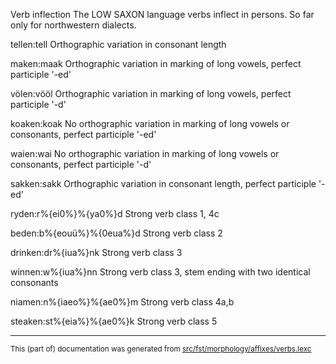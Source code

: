 Verb inflection
The LOW SAXON language verbs inflect in persons. So far only for northwestern dialects.

tellen:tell
Orthographic variation in consonant length

maken:maak
Orthographic variation in marking of long vowels, perfect participle '-ed'

völen:vööl
Orthographic variation in marking of long vowels, perfect participle '-d'

koaken:koak
No orthographic variation in marking of long vowels or consonants, perfect participle '-ed'

waien:wai
No orthographic variation in marking of long vowels or consonants, perfect participle '-d'

sakken:sakk
Orthographic variation in consonant length, perfect participle '-ed'

ryden:r%{ei0%}%{ya0%}d
Strong verb class 1, 4c

beden:b%{eouü%}%{0eua%}d
Strong verb class 2

drinken:dr%{iua%}nk
Strong verb class 3

winnen:w%{iua%}nn
Strong verb class 3, stem ending with two identical consonants

niamen:n%{iaeo%}%{ae0%}m
Strong verb class 4a,b

steaken:st%{eia%}%{ae0%}k
Strong verb class 5

* * *

<small>This (part of) documentation was generated from [src/fst/morphology/affixes/verbs.lexc](https://github.com/giellalt/lang-nds/blob/main/src/fst/morphology/affixes/verbs.lexc)</small>
